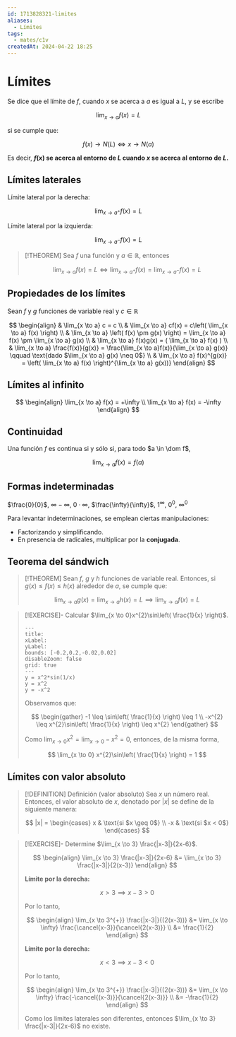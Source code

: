 ```yaml
---
id: 1713828321-limites
aliases:
  - Límites
tags:
  - mates/c1v
createdAt: 2024-04-22 18:25
---
```


# Límites

Se dice que el límite de $f$, cuando $x$ se acerca a $a$ es igual a $L$, y se escribe

$$
\lim_{x \to a} f(x) = L
$$

si se cumple que:

$$
f(x) \to N(L) \iff x \to N(a)
$$

Es decir, **$f(x)$ se acerca al entorno de $L$ cuando $x$ se acerca al entorno de $L$.**

## Límites laterales

Límite lateral por la derecha:

$$
\lim_{x \to a^{+}} f(x) = L
$$

Límite lateral por la izquierda:

$$
\lim_{x \to a^{-}} f(x) = L
$$

> [!THEOREM]
> Sea $f$ una función y $a \in \mathbb{R}$, entonces
> 
> $$
> \lim_{x \to a} f(x) = L \iff \lim_{x \to a^{+}} f(x) = \lim_{x \to a^{-}} f(x) = L
> $$

## Propiedades de los límites

Sean $f$ y $g$ funciones de variable real y $c \in \mathbb{R}$

$$
\begin{align}
& \lim_{x \to a} c = c \\
& \lim_{x \to a} cf(x) = c\left( \lim_{x \to a} f(x) \right) \\
& \lim_{x \to a} \left( f(x) \pm g(x) \right) = \lim_{x \to a} f(x) \pm \lim_{x \to a} g(x) \\
& \lim_{x \to a} f(x)g(x) = ( \lim_{x \to a} f(x) ) \\
& \lim_{x \to a} \frac{f(x)}{g(x)} = \frac{\lim_{x \to a}f(x)}{\lim_{x \to a} g(x)} \qquad \text{dado $\lim_{x \to a} g(x) \neq 0$} \\
& \lim_{x \to a} f(x)^{g(x)} = \left( \lim_{x \to a} f(x) \right)^{\lim_{x \to a} g(x))}
\end{align}
$$

## Límites al infinito

$$
\begin{align}
\lim_{x \to a} f(x) = +\infty \\
\lim_{x \to a} f(x) = -\infty
\end{align}
$$

## Continuidad

Una función $f$ es continua si y sólo si, para todo $a \in \dom f$,

$$
\lim_{x \to a} f(x) = f(a)
$$

## Formas indeterminadas

$\frac{0}{0}$, $\infty - \infty$, $0 \cdot \infty$, $\frac{\infty}{\infty}$, $1^{\infty}$, $0^{0}$, $\infty^{0}$

Para levantar indeterminaciones, se emplean ciertas manipulaciones:

- Factorizando y simplificando.
- En presencia de radicales, multiplicar por la **conjugada**.

## Teorema del sándwich

> [!THEOREM]
> Sean $f$, $g$ y $h$ funciones de variable real. Entonces, si $g(x) \leq f(x) \leq h(x)$ alrededor de $a$, se cumple que:
> 
> $$
> \lim_{x \to a} g(x) = \lim_{x \to a} h(x) = L \implies \lim_{x \to a} f(x) = L
> $$

> [!EXERCISE]-
> Calcular $\lim_{x \to 0}x^{2}\sin\left( \frac{1}{x} \right)$.
> 
> ```functionplot
> ---
> title: 
> xLabel: 
> yLabel: 
> bounds: [-0.2,0.2,-0.02,0.02]
> disableZoom: false
> grid: true
> ---
> y = x^2*sin(1/x)
> y = x^2
> y = -x^2
> ```
> 
> Observamos que:
> 
> $$
> \begin{gather}
> -1 \leq \sin\left( \frac{1}{x} \right) \leq 1 \\
> -x^{2} \leq x^{2}\sin\left( \frac{1}{x} \right) \leq x^{2}
> \end{gather}
> $$
> 
> Como $\lim_{x \to 0} x^{2} = \lim_{x \to 0} -x^{2} = 0$, entonces, de la misma forma,
> 
> $$
> \lim_{x \to 0} x^{2}\sin\left( \frac{1}{x} \right) = 1
> $$

## Límites con valor absoluto

> [!DEFINITION] Definición (valor absoluto)
> Sea $x$ un número real. Entonces, el valor absoluto de $x$, denotado por $|x|$ se define de la siguiente manera:
> 
> $$
> |x| = \begin{cases}
> x  & \text{si $x \geq 0$} \\
> -x & \text{si $x < 0$}
> \end{cases}
> $$

> [!EXERCISE]-
> Determine $\lim_{x \to 3} \frac{|x-3|}{2x-6}$.
> 
> $$
> \begin{align}
> \lim_{x \to 3} \frac{|x-3|}{2x-6} &= \lim_{x \to 3} \frac{|x-3|}{2(x-3)}
> \end{align}
> $$
> 
> **Límite por la derecha:**
> 
> $$
> x > 3 \implies x - 3 > 0
> $$
> 
> Por lo tanto,
> 
> $$
> \begin{align}
> \lim_{x \to 3^{+}} \frac{|x-3|}{(2(x-3))} &= \lim_{x \to \infty} \frac{\cancel{x-3}}{\cancel{2(x-3)}} \\
> &= \frac{1}{2}
> \end{align}
> $$
> 
> **Límite por la derecha:**
> 
> $$
> x < 3 \implies x - 3 < 0
> $$
> 
> Por lo tanto,
> 
> $$
> \begin{align}
> \lim_{x \to 3^{+}} \frac{|x-3|}{(2(x-3))} &= \lim_{x \to \infty} \frac{-\cancel{(x-3)}}{\cancel{2(x-3)}} \\
> &= -\frac{1}{2}
> \end{align}
> $$
> 
> 
> Como los límites laterales son diferentes, entonces $\lim_{x \to 3} \frac{|x-3|}{2x-6}$ no existe.
